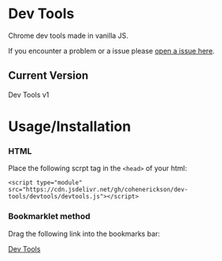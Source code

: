 # Dev Tools

Chrome dev tools made in vanilla JS.

If you encounter a problem or a issue please [open a issue here](https://github.com/cohenerickson/dev-tools/issues).

## Current Version

Dev Tools v1

# Usage/Installation

### HTML

Place the following scrpt tag in the `<head>` of your html:

`<script type="module" src="https://cdn.jsdelivr.net/gh/cohenerickson/dev-tools/devtools/devtools.js"></script>`

### Bookmarklet method

Drag the following link into the bookmarks bar:

[Dev Tools](javascript:(()=>{this.script=document.createElement("script");this.script.type="module";this.script.src="https://raw.githack.com/cohenerickson/dev-tools/main/devtools/devtools-copy.js";document.documentElement.appendChild(this.script)})())
